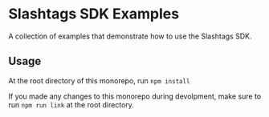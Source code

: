 # Slashtags SDK Examples

A collection of examples that demonstrate how to use the Slashtags SDK.

## Usage

At the root directory of this monorepo, run `npm install`

If you made any changes to this monorepo during devolpment, make sure to run `npm run link` at the root directory.
